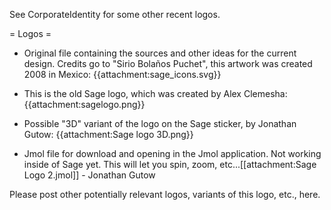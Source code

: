 See CorporateIdentity for some other recent logos.

= Logos =

* Original file containing the sources and other ideas for the current design. Credits go to "Sirio Bolaños Puchet", this artwork was created 2008 in Mexico:
{{attachment:sage_icons.svg}}

* This is the old Sage logo, which was created by Alex Clemesha:
{{attachment:sagelogo.png}}

* Possible "3D" variant of the logo on the Sage sticker, by Jonathan Gutow:
{{attachment:Sage logo 3D.png}}
 
* Jmol file for download and opening in the Jmol application.  Not working inside of Sage yet.  This will let you spin, zoom, etc...[[attachment:Sage Logo 2.jmol]] - Jonathan Gutow

Please post other potentially relevant logos, variants of this logo, etc., here. 
